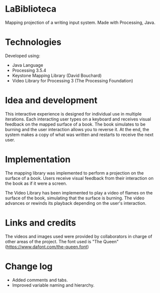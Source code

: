 # LaBiblioteca

Mapping projection of a writing input system. Made with Processing, Java.

# Technologies

Developed using:
- Java Language
- Processing 3.5.4
- Keystone Mapping Library (David Bouchard)
- Video Library for Processing 3 (The Processing Foundation)

# Idea and development

This interactive experience is designed for individual use in multiple iterations. 
Each interacting user types on a keyboard and receives visual feedback on the mapped surface of a book. 
The book simulates to be burning and the user interaction allows you to reverse it.
At the end, the system makes a copy of what was written and restarts to receive the next user.

# Implementation

The mapping library was implemented to perform a projection on the surface of a book.
Users receive visual feedback from their interaction on the book as if it were a screen.

The Video Library has been implemented to play a video of flames on the surface of the book, simulating that the surface is burning.
The video advances or rewinds its playback depending on the user's interaction.

# Links and credits

The videos and images used were provided by collaborators in charge of other areas of the project.
The font used is "The Queen" (https://www.dafont.com/the-queen.font)

# Change log

- Added comments and tabs. 
- Improved variable naming and hierarchy.
